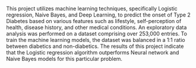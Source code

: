 This project utilizes machine learning techniques, specifically Logistic regression, Naive
Bayes, and Deep Learning, to predict the onset of Type 2 Diabetes based on various features such as
lifestyle, self-perception of health, disease history, and other medical conditions. An exploratory data
analysis was performed on a dataset comprising over 253,000 entries. To train the machine learning
models, the dataset was balanced in a 1:1 ratio between diabetics and non-diabetics. The results of this
project indicate that the Logistic regression algorithm outperforms Neural network and Naive Bayes
models for this particular problem.
